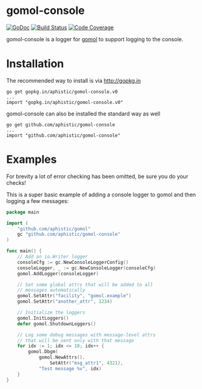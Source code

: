gomol-console
============

[![GoDoc](https://godoc.org/github.com/aphistic/gomol-console?status.svg)](https://godoc.org/github.com/aphistic/gomol-console)
[![Build Status](https://img.shields.io/travis/aphistic/gomol-console.svg)](https://travis-ci.org/aphistic/gomol-console)
[![Code Coverage](https://img.shields.io/codecov/c/github/aphistic/gomol-console.svg)](http://codecov.io/github/aphistic/gomol-console?branch=master)

gomol-console is a logger for [gomol](https://github.com/aphistic/gomol) to support logging to the console.

Installation
============

The recommended way to install is via http://gopkg.in

    go get gopkg.in/aphistic/gomol-console.v0
    ...
    import "gopkg.in/aphistic/gomol-console.v0"

gomol-console can also be installed the standard way as well

    go get github.com/aphistic/gomol-console
    ...
    import "github.com/aphistic/gomol-console"

Examples
========

For brevity a lot of error checking has been omitted, be sure you do your checks!

This is a super basic example of adding a console logger to gomol and then logging a few messages:

```go
package main

import (
	"github.com/aphistic/gomol"
	gc "github.com/aphistic/gomol-console"
)

func main() {
	// Add an io.Writer logger
	consoleCfg := gc.NewConsoleLoggerConfig()
	consoleLogger, _ := gc.NewConsoleLogger(consoleCfg)
	gomol.AddLogger(consoleLogger)

	// Set some global attrs that will be added to all
	// messages automatically
	gomol.SetAttr("facility", "gomol.example")
	gomol.SetAttr("another_attr", 1234)

	// Initialize the loggers
	gomol.InitLoggers()
	defer gomol.ShutdownLoggers()

	// Log some debug messages with message-level attrs
	// that will be sent only with that message
	for idx := 1; idx <= 10; idx++ {
		gomol.Dbgm(
			gomol.NewAttrs().
				SetAttr("msg_attr1", 4321),
			"Test message %v", idx)
	}
}

```
